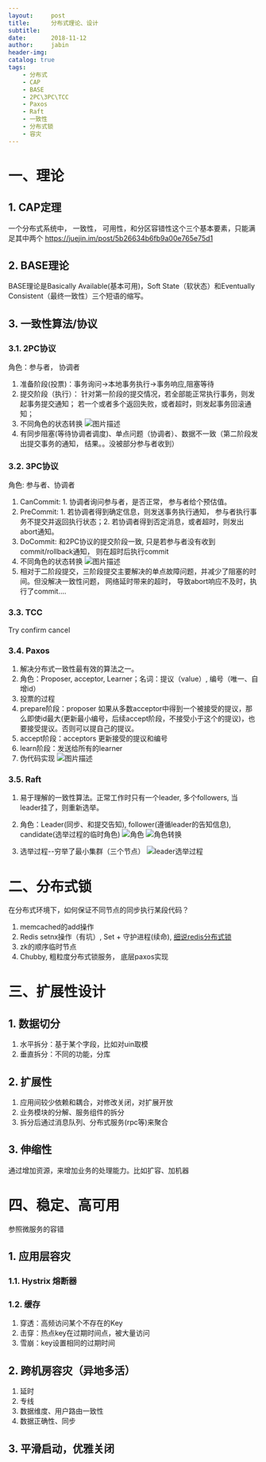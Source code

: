 ```yaml
---
layout:     post
title:      分布式理论、设计
subtitle:   
date:       2018-11-12
author:     jabin
header-img: 
catalog: true
tags:
    - 分布式
    - CAP
    - BASE
    - 2PC\3PC\TCC
    - Paxos
    - Raft
    - 一致性
    - 分布式锁
    - 容灾
---
```

# 一、理论
## 1. CAP定理
一个分布式系统中， 一致性， 可用性，和分区容错性这个三个基本要素，只能满足其中两个
https://juejin.im/post/5b26634b6fb9a00e765e75d1
## 2. BASE理论
BASE理论是Basically Available(基本可用)，Soft State（软状态）和Eventually Consistent（最终一致性）三个短语的缩写。

## 3. 一致性算法/协议
### 3.1. 2PC协议
角色：参与者， 协调者
1. 准备阶段(投票)：事务询问->本地事务执行->事务响应,阻塞等待
2. 提交阶段（执行）： 针对第一阶段的提交情况，若全部能正常执行事务，则发起事务提交通知； 若一个或者多个返回失败，或者超时，则发起事务回滚通知；
3. 不同角色的状态转换
![图片描述](https://deeponder.github.io/img/2pc_role_status.png)
4. 有同步阻塞(等待协调者调度)、单点问题（协调者）、数据不一致（第二阶段发出提交事务的通知， 结果。。没被部分参与者收到）

### 3.2. 3PC协议
角色: 参与者、协调者
1. CanCommit: 1. 协调者询问参与者，是否正常， 参与者给个预估值。 
2. PreCommit: 1. 若协调者得到确定信息，则发送事务执行通知， 参与者执行事务不提交并返回执行状态；2. 若协调者得到否定消息，或者超时，则发出abort通知。
3. DoCommit: 和2PC协议的提交阶段一致, 只是若参与者没有收到commit/rollback通知， 则在超时后执行commit
4. 不同角色的状态转换
![图片描述](https://deeponder.github.io/img/3pc_role_status.png)
5. 相对于二阶段提交，三阶段提交主要解决的单点故障问题，并减少了阻塞的时间。但没解决一致性问题， 网络延时带来的超时， 导致abort响应不及时，执行了commit….

### 3.3. TCC
Try confirm cancel

### 3.4. Paxos
1. 解决分布式一致性最有效的算法之一。 
2. 角色：Proposer, acceptor, Learner；名词：提议（value）, 编号（唯一、自增id）
3. 投票的过程
4. prepare阶段：proposer 如果从多数acceptor中得到一个被接受的提议，那么即使id最大(更新最小编号，后续accept阶段，不接受小于这个的提议)，也要接受提议。否则可以提自己的提议。
5. accept阶段：acceptors 更新接受的提议和编号
6. learn阶段：发送给所有的learner
7. 伪代码实现
![图片描述](https://deeponder.github.io/img/paxos_fake_code.jpg)

### 3.5. Raft
1. 易于理解的一致性算法。正常工作时只有一个leader, 多个followers, 当leader挂了，则重新选举。
2. 角色：Leader(同步、和提交告知),  follower(遵循leader的告知信息), candidate(选举过程的临时角色)
![角色](https://deeponder.github.io/img/raft_roles.jpg)
![角色转换](https://deeponder.github.io/img/raft_role_status.jpg)

3. 选举过程--穷举了最小集群（三个节点）
![leader选举过程](https://deeponder.github.io/img/leader_vote.jpg)

# 二、分布式锁
在分布式环境下，如何保证不同节点的同步执行某段代码？
1. memcached的add操作
2. Redis setnx操作（有坑）, Set  +  守护进程(续命), [细说redis分布式锁](https://juejin.im/post/5b16148a518825136137c8db)
3. zk的顺序临时节点
4. Chubby, 粗粒度分布式锁服务， 底层paxos实现

# 三、扩展性设计
## 1. 数据切分
1. 水平拆分：基于某个字段，比如对uin取模
2. 垂直拆分：不同的功能，分库

## 2. 扩展性
1. 应用间较少依赖和耦合，对修改关闭，对扩展开放
2. 业务模块的分解、服务组件的拆分
3. 拆分后通过消息队列、分布式服务(rpc等)来聚合

## 3. 伸缩性
通过增加资源，来增加业务的处理能力。比如扩容、加机器

# 四、稳定、高可用
参照微服务的容错
## 1. 应用层容灾
### 1.1. Hystrix 熔断器
### 1.2. 缓存
1. 穿透：高频访问某个不存在的Key
2. 击穿：热点key在过期时间点，被大量访问
3. 雪崩：key设置相同的过期时间

## 2. 跨机房容灾（异地多活）
1. 延时
2. 专线
3. 数据维度、用户路由一致性
4. 数据正确性、同步

## 3. 平滑启动，优雅关闭

